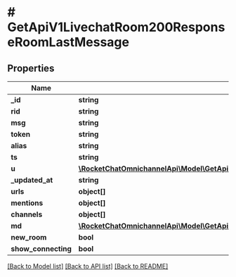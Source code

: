 # # GetApiV1LivechatRoom200ResponseRoomLastMessage

## Properties

Name | Type | Description | Notes
------------ | ------------- | ------------- | -------------
**_id** | **string** |  | [optional]
**rid** | **string** |  | [optional]
**msg** | **string** |  | [optional]
**token** | **string** |  | [optional]
**alias** | **string** |  | [optional]
**ts** | **string** |  | [optional]
**u** | [**\RocketChatOmnichannelApi\Model\GetApiV1LivechatRooms200ResponseRoomsInnerLastMessageU**](GetApiV1LivechatRooms200ResponseRoomsInnerLastMessageU.md) |  | [optional]
**_updated_at** | **string** |  | [optional]
**urls** | **object[]** |  | [optional]
**mentions** | **object[]** |  | [optional]
**channels** | **object[]** |  | [optional]
**md** | [**\RocketChatOmnichannelApi\Model\GetApiV1LivechatRoom200ResponseRoomLastMessageMdInner[]**](GetApiV1LivechatRoom200ResponseRoomLastMessageMdInner.md) |  | [optional]
**new_room** | **bool** |  | [optional]
**show_connecting** | **bool** |  | [optional]

[[Back to Model list]](../../README.md#models) [[Back to API list]](../../README.md#endpoints) [[Back to README]](../../README.md)

